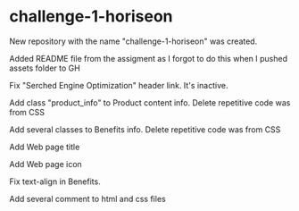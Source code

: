 # challenge-1-horiseon

New repository with the name "challenge-1-horiseon" was created.

Added README file from the assigment as I forgot to do this when I pushed assets folder to GH

Fix "Serched Engine Optimization" header link. It's inactive.

Add class "product_info" to Product content info. Delete repetitive code was from CSS

Add several classes to Benefits info. Delete repetitive code was from CSS

Add Web page title

Add Web page icon

Fix text-align in Benefits. 

Add several comment to html and css files







